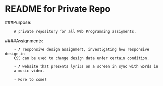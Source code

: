 README for Private Repo
============================



###Purpose: 


        A private repository for all Web Programming assigments.


####Assignments: 

        - A responsive design assignment, investigating how responsive design in
        CSS can be used to change design data under certain condition.

        - A website that presents lyrics on a screen in sync with words in
        a music video.

        - More to come!
